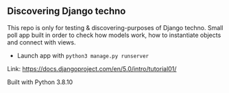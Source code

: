 ## Discovering Django techno

This repo is only for testing & discovering-purposes of Django techno.
Small poll app built in order to check how models work, how to instantiate objects and connect with views. 

- Launch app with `python3 manage.py runserver`

Link: https://docs.djangoproject.com/en/5.0/intro/tutorial01/

Built with Python 3.8.10
